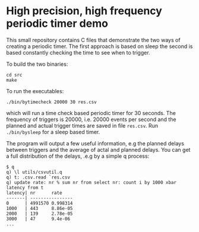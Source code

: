 # High precision, high frequency periodic timer demo

This small repository contains C files that demonstrate the two ways of creating a periodic timer. The first approach is based on sleep the second is based constantly checking the time to see when to trigger.

To build the two binaries:
```
cd src
make
```

To run the executables:
```
./bin/bytimecheck 20000 30 res.csv
```
which will run a time check based periodic timer for 30 seconds. The frequency of triggers is 20000, i.e. 20000 events per second and the planned and actual trigger times are saved in file `res.csv`. Run `./bin/bysleep` for a sleep based timer.

The program will output a few useful information, e.g the planned delays between triggers and the average of actal and planned delays. You can get a full distribution of the delays, .e.g by a simple q process:

```
$ q
q) \l utils/csvutil.q
q) t: .csv.read `res.csv
q) update rate: nr % sum nr from select nr: count i by 1000 xbar latency from t
latency| nr      rate
-------| ----------------
0      | 4991570 0.998314
1000   | 443     8.86e-05
2000   | 139     2.78e-05
3000   | 47      9.4e-06
...
```
